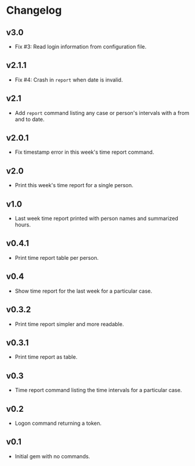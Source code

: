 # Changelog

## v3.0
- Fix #3: Read login information from configuration file.

## v2.1.1
- Fix #4: Crash in `report` when date is invalid.

## v2.1
- Add `report` command listing any case or person's intervals with a from and to date.

## v2.0.1
- Fix timestamp error in this week's time report command.

## v2.0
- Print this week's time report for a single person.

## v1.0
- Last week time report printed with person names and summarized hours.

## v0.4.1
- Print time report table per person.

## v0.4
- Show time report for the last week for a particular case.

## v0.3.2
- Print time report simpler and more readable.

## v0.3.1
- Print time report as table.

## v0.3
- Time report command listing the time intervals for a particular case.

## v0.2
- Logon command returning a token.

## v0.1
- Initial gem with no commands.
